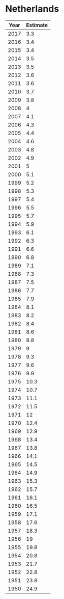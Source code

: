 # Netherlands

| Year | Estimate |
| ---- | -------- |
| 2017 | 3.3 |
| 2016 | 3.4 |
| 2015 | 3.4 |
| 2014 | 3.5 |
| 2013 | 3.5 |
| 2012 | 3.6 |
| 2011 | 3.6 |
| 2010 | 3.7 |
| 2009 | 3.8 |
| 2008 | 4 |
| 2007 | 4.1 |
| 2006 | 4.3 |
| 2005 | 4.4 |
| 2004 | 4.6 |
| 2003 | 4.8 |
| 2002 | 4.9 |
| 2001 | 5 |
| 2000 | 5.1 |
| 1999 | 5.2 |
| 1998 | 5.3 |
| 1997 | 5.4 |
| 1996 | 5.5 |
| 1995 | 5.7 |
| 1994 | 5.9 |
| 1993 | 6.1 |
| 1992 | 6.3 |
| 1991 | 6.6 |
| 1990 | 6.8 |
| 1989 | 7.1 |
| 1988 | 7.3 |
| 1987 | 7.5 |
| 1986 | 7.7 |
| 1985 | 7.9 |
| 1984 | 8.1 |
| 1983 | 8.2 |
| 1982 | 8.4 |
| 1981 | 8.6 |
| 1980 | 8.8 |
| 1979 | 9 |
| 1978 | 9.3 |
| 1977 | 9.6 |
| 1976 | 9.9 |
| 1975 | 10.3 |
| 1974 | 10.7 |
| 1973 | 11.1 |
| 1972 | 11.5 |
| 1971 | 12 |
| 1970 | 12.4 |
| 1969 | 12.9 |
| 1968 | 13.4 |
| 1967 | 13.8 |
| 1966 | 14.1 |
| 1965 | 14.5 |
| 1964 | 14.9 |
| 1963 | 15.3 |
| 1962 | 15.7 |
| 1961 | 16.1 |
| 1960 | 16.5 |
| 1959 | 17.1 |
| 1958 | 17.6 |
| 1957 | 18.3 |
| 1956 | 19 |
| 1955 | 19.8 |
| 1954 | 20.8 |
| 1953 | 21.7 |
| 1952 | 22.8 |
| 1951 | 23.8 |
| 1950 | 24.9 |